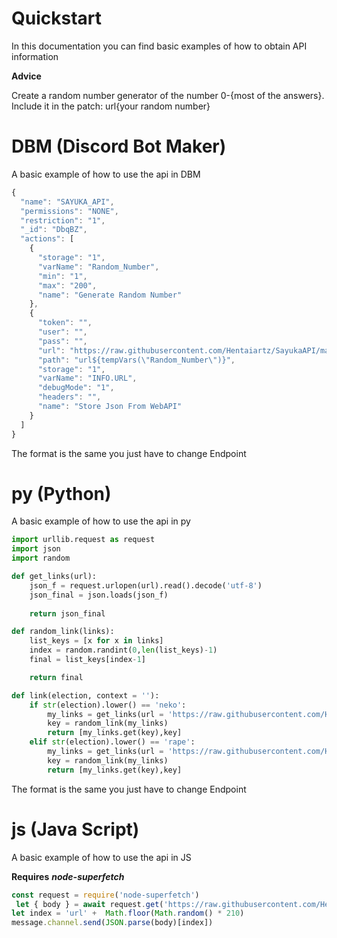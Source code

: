 # Quickstart
In this documentation you can find basic examples of how to obtain API information

**Advice**

Create a random number generator of the number 0-{most of the answers}. Include it in the patch: url{your random number}


# DBM (Discord Bot Maker)
A basic example of how to use the api in DBM

```js
{
  "name": "SAYUKA_API",
  "permissions": "NONE",
  "restriction": "1",
  "_id": "DbqBZ",
  "actions": [
    {
      "storage": "1",
      "varName": "Random_Number",
      "min": "1",
      "max": "200",
      "name": "Generate Random Number"
    },
    {
      "token": "",
      "user": "",
      "pass": "",
      "url": "https://raw.githubusercontent.com/Hentaiartz/SayukaAPI/master/api/v2/neko.json",
      "path": "url${tempVars(\"Random_Number\")}",
      "storage": "1",
      "varName": "INFO.URL",
      "debugMode": "1",
      "headers": "",
      "name": "Store Json From WebAPI"
    }
  ]
}
```
The format is the same you just have to change Endpoint

# py (Python)
A basic example of how to use the api in py

```py
import urllib.request as request
import json
import random

def get_links(url):
    json_f = request.urlopen(url).read().decode('utf-8')
    json_final = json.loads(json_f)
    
    return json_final

def random_link(links):
    list_keys = [x for x in links]
    index = random.randint(0,len(list_keys)-1)
    final = list_keys[index-1]

    return final

def link(election, context = ''):
    if str(election).lower() == 'neko':
        my_links = get_links(url = 'https://raw.githubusercontent.com/Hentaiartz/SayukaAPI/master/api/v2/neko.json')
        key = random_link(my_links)
        return [my_links.get(key),key]
    elif str(election).lower() == 'rape':
        my_links = get_links(url = 'https://raw.githubusercontent.com/Hentaiartz/SayukaAPI/master/api/v2/rape.json')
        key = random_link(my_links)
        return [my_links.get(key),key]
```
The format is the same you just have to change Endpoint

# js (Java Script)
A basic example of how to use the api in JS

**Requires** ***node-superfetch***

```js
const request = require('node-superfetch')
 let { body } = await request.get('https://raw.githubusercontent.com/Hentaiartz/SayukaAPI/master/api/v2/lewrd.json')
let index = 'url' +  Math.floor(Math.random() * 210) 
message.channel.send(JSON.parse(body)[index])
```
